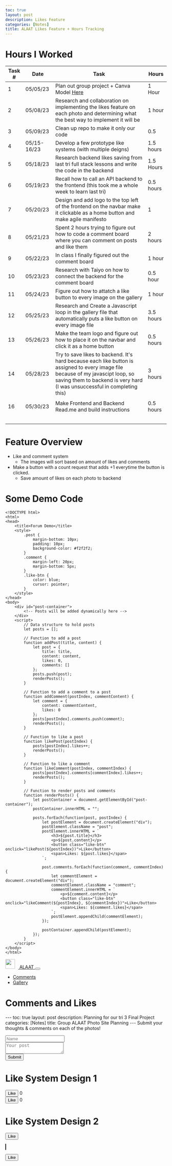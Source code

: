 ```yaml
---
toc: true
layout: post
description: Likes Feature 
categories: [Notes]
title: ALAAT Likes Feature + Hours Tracking
---
```


# Hours I Worked

|Task #|Date|Task|Hours|
|-|-|-|-|
|1|05/05/23|Plan out group project + Canva Model [Here](https://liavb2.github.io/ominicient-lavebear/notes/2023/05/12/ALAAT-Planning.html)|1 Hour|
|2|05/08/23|Research and collaboration on implementing the likes feature on each photo and determining what the best way to implement it will be|1 hour|
|3|05/09/23|Clean up repo to make it only our code|0.5|
|4|05/15-16/23|Develop a few prototype like systems (with multiple deigns)|1.5 hours|
|5|05/18/23|Research backend likes saving from last tri full stack lessons and write the code in the backend|1.5 Hours|
|6|05/19/23|Recall how to call an API backend to the frontend (this took me a whole week to learn last tri)|0.5 hours|
|7|05/20/23|Design and add logo to the top left of the frontend on the navbar make it clickable as a home button and make agile manifesto|1|
|8|05/21/23|Spent 2 hours trying to figure out how to code a comment board where you can comment on posts and like them|2 hours|
|9|05/22/23|In class I finally figured out the comment board|1 hour|
|10|05/23/23|Research with Taiyo on how to connect the backend for the comment board|0.5 hour|
|11|05/24/23|Figure out how to attatch a like button to every image on the gallery|1 hour|
|12|05/25/23|Research and Create a Javascript loop in the gallery file that automatically puts a like button on every image file|3.5 hours|
|13|05/26/23|Make the team logo and figure out how to place it on the navbar and click it as a home button|0.5 hours|
|14|05/28/23|Try to save likes to backend. It's hard because each like button is assigned to every image file because of my javascipt loop, so saving them to backend is very hard (I was unsuccessful in completing this)|3 hours|
|||||
|16|05/30/23|Make Frontend and Backend Read.me and build instructions|0.5 hours|
|||||
|||||
|||||
|||||
|||||

# Feature Overview
- Like and comment system
    - The images will sort based on amount of likes and comments
- Make a button with a count request that adds +1 everytime the button is clicked.
    - Save amount of likes on each photo to backend 



# Some Demo Code

``` 
<!DOCTYPE html>
<html>
<head>
    <title>Forum Demo</title>
    <style>
        .post {
            margin-bottom: 10px;
            padding: 10px;
            background-color: #f2f2f2;
        }
        .comment {
            margin-left: 20px;
            margin-bottom: 5px;
        }
        .like-btn {
            color: blue;
            cursor: pointer;
        }
    </style>
</head>
<body>
    <div id="post-container">
        <!-- Posts will be added dynamically here -->
    </div>
    <script>
        // Data structure to hold posts
        let posts = [];

        // Function to add a post
        function addPost(title, content) {
            let post = {
                title: title,
                content: content,
                likes: 0,
                comments: []
            };
            posts.push(post);
            renderPosts();
        }

        // Function to add a comment to a post
        function addComment(postIndex, commentContent) {
            let comment = {
                content: commentContent,
                likes: 0
            };
            posts[postIndex].comments.push(comment);
            renderPosts();
        }

        // Function to like a post
        function likePost(postIndex) {
            posts[postIndex].likes++;
            renderPosts();
        }

        // Function to like a comment
        function likeComment(postIndex, commentIndex) {
            posts[postIndex].comments[commentIndex].likes++;
            renderPosts();
        }

        // Function to render posts and comments
        function renderPosts() {
            let postContainer = document.getElementById("post-container");
            postContainer.innerHTML = "";

            posts.forEach(function(post, postIndex) {
                let postElement = document.createElement("div");
                postElement.className = "post";
                postElement.innerHTML = `
                    <h3>${post.title}</h3>
                    <p>${post.content}</p>
                    <button class="like-btn" onclick="likePost(${postIndex})">Like</button>
                    <span>Likes: ${post.likes}</span>
                `;

                post.comments.forEach(function(comment, commentIndex) {
                    let commentElement = document.createElement("div");
                    commentElement.className = "comment";
                    commentElement.innerHTML = `
                        <p>${comment.content}</p>
                        <button class="like-btn" onclick="likeComment(${postIndex}, ${commentIndex})">Like</button>
                        <span>Likes: ${comment.likes}</span>
                    `;
                    postElement.appendChild(commentElement);
                });

                postContainer.appendChild(postElement);
            });
        }
    </script>
</body>
</html>
```

<!DOCTYPE html>
<html lang="en">
    <head>
        <!-- imports bootstrap styling library -->
        <meta charset="UTF-8" />
        <meta http-equiv="X-UA-Compatible" content="IE=edge" />
        <meta name="viewport" content="width=device-width, initial-scale=1.0" />
        <title>Alaat Gallery Talk</title>
         <!-- CSS only -->
        <link
            href="https://cdn.jsdelivr.net/npm/bootstrap@5.2.2/dist/css/bootstrap.min.css"
            rel="stylesheet"
            integrity="sha384-Zenh87qX5JnK2Jl0vWa8Ck2rdkQ2Bzep5IDxbcnCeuOxjzrPF/et3URy9Bv1WTRi"
            crossorigin="anonymous"
        />
        <link
            rel="stylesheet"
            href="https://cdn.jsdelivr.net/npm/bootstrap-icons@1.9.1/font/bootstrap-icons.css"
        />
    </head>
    <body>
        <nav class="navbar navbar-expand-lg navbar-light bg-light">
            <div class="container">
                <a class="navbar-brand" href="/striver-frontend/index.html">
                    <img
                        src="/striver-frontend/assets/icon.png"
                        width="30"
                        height="30"
                        class="d-inline-block align-top rounded"
                        style="margin-right: 10px"
                        alt=""
                    />
                    ALAAT
                </a>
                <button
                    class="navbar-toggler"
                    type="button"
                    data-toggle="collapse"
                    data-target="#navbarSupportedContent"
                    aria-controls="navbarSupportedContent"
                    aria-expanded="false"
                    aria-label="Toggle navigation"
                >
                    <span class="navbar-toggler-icon"></span>
                </button>
                <div
                    class="collapse navbar-collapse"
                    id="navbarSupportedContent"
                >
                    <ul class="navbar-nav mr-auto">
                        <li class="nav-item active">
                            <a
                                class="nav-link"
                                href="/striver-frontend/index.html"
                            >
                                Comments
                            </a>
                        </li>
                        <li class="nav-item">
                            <a class="nav-link" href="#"> Gallery </a>
                        </li>
                    </ul>
                </div>
            </div>
        </nav>
        <div class="container mt-3">
            <h1>Comments and Likes</h1>
            <p class="text-muted">---
toc: true
layout: post
description: Planning for our tri 3 Final Project
categories: [Notes]
title: Group ALAAT Photo Site Planning
---
                Submit your thoughts & comments on each of the photos!
            </p>
            <div class="mb-3">
                <!-- name input -->
                <input
                    type="text"
                    id="commentName"
                    placeholder="Name"
                    class="form-control"
                />
            </div>
            <div class="mb-3">
                <!-- comment textarea (large text box) -->
                <textarea
                    class="form-control"
                    placeholder="Your post"
                    id="commentText"
                ></textarea>
            </div>
            <div class="mb-3">
                <!-- submit button runs submit comment function -->
                <button onclick="submitPost()" class="btn btn-primary">
                    Submit
                </button>
            </div>
            <div id="postList"></div>
        </div>
        <script src="/striver-frontend/scripts/forum.js"></script>
    </body>
</html>


<html>
<head>
  <title>Like System Design 1</title>
  <script src="https://ajax.googleapis.com/ajax/libs/jquery/3.6.0/jquery.min.js"></script>
</head>
<body>
  <h1>Like System Design 1</h1>

  <div>
    <button id="object1" class="like-button">Like</button>
    <span id="object1-count">0</span>
  </div>

  <div>
    <button id="object2" class="like-button">Like</button>
    <span id="object2-count">0</span>
  </div>

  <!-- Add more objects as needed -->

  <script>
    $(document).ready(function() {
      $('.like-button').click(function() {
        var objectId = $(this).attr('id');
        incrementLikeCount(objectId);
      });

      function incrementLikeCount(objectId) {
        var countElement = $('#' + objectId + '-count');
        var count = parseInt(countElement.text());
        count++;
        countElement.text(count);
        // Send an AJAX request to update the backend with the new like count
        $.ajax({
          url: 'backend.php',
          type: 'POST',
          data: { objectId: objectId, count: count },
          success: function(response) {
            console.log(response);
          },
          error: function(xhr, status, error) {
            console.error(error);
          }
        });
      }
    });
  </script>
</body>
</html>

<html>
<head>
  <title>Like System Design 2</title>
</head>

<body>
  <h1>Like System Design 2</h1>

  <button id="likeButton" onclick="incrementLikeCount()">Like</button>

  <script>
    var likeCount = 0;

    function incrementLikeCount() {
      likeCount++;
      document.getElementById('likeButton').innerHTML = 'Like (' + likeCount + ')';
    }
  </script>
</body>
</html>

<html>
  <head>
    <title>Sprite Animation</title>
    <style>
      canvas {
        border: 1px solid black;
      }
    </style>
  </head>
  <body>
    <canvas id="canvas" width="800" height="600"></canvas>
    <script>
      // Get the canvas element
      const canvas = document.getElementById("canvas");
      const context = canvas.getContext("2d");
      // Load the sprite image
      const spriteImage = new Image();
      spriteImage.src = "sprite.png";
      // Set the initial position and speed of the sprite
      let spriteX = 100;
      let spriteY = 100;
      const spriteSpeed = 5;
      // Set the animation frames
      const frames = [];
      const frameWidth = 64;
      const frameHeight = 64;
      for (let i = 0; i < 6; i++) {
        const frame = {
          image: spriteImage,
          sx: i * frameWidth,
          sy: 0,
          sw: frameWidth,
          sh: frameHeight,
        };
        frames.push(frame);
      }
      // Set the initial frame index and animation delay
      let currentFrame = 0;
      const animationDelay = 10; // Lower value means faster animation
      // Function to update the animation frame
      function updateFrame() {
        currentFrame = (currentFrame + 1) % frames.length;
      }
      // Function to draw the sprite
      function drawSprite() {
        const frame = frames[currentFrame];
        context.drawImage(
          frame.image,
          frame.sx,
          frame.sy,
          frame.sw,
          frame.sh,
          spriteX,
          spriteY,
          frame.sw,
          frame.sh
        );
      }
      // Function to handle keyboard input
      function handleInput() {
        window.addEventListener("keydown", (event) => {
          switch (event.key) {
            case "ArrowLeft":
              spriteX -= spriteSpeed;
              break;
            case "ArrowRight":
              spriteX += spriteSpeed;
              break;
            case "ArrowUp":
              spriteY -= spriteSpeed;
              break;
            case "ArrowDown":
              spriteY += spriteSpeed;
              break;
          }
        });
      }
      // Game loop
      function gameLoop() {
        // Clear the canvas
        context.clearRect(0, 0, canvas.width, canvas.height);
        // Update the animation frame
        if (Date.now() % animationDelay === 0) {
          updateFrame();
        }
        // Draw the sprite
        drawSprite();
        // Request the next frame
        requestAnimationFrame(gameLoop);
      }
      // Start the game loop
      handleInput();
      gameLoop();
    </script>
  </body>
</html>

<!-- HTML button element -->
<button id="likeButton">Like</button>

<script>
  // JavaScript code
  const likeButton = document.getElementById('likeButton');

  likeButton.addEventListener('click', async () => {
    try {
      // Send an HTTP PATCH request to update the likes count
      const response = await fetch('http://127.0.0.1:8086/api/images/', {
        method: 'PATCH',
        headers: {
          'Content-Type': 'application/json',
        },
        body: JSON.stringify({ increment: 1 }), // Increment likes by 1
      });

      if (response.ok) {
        // Success
        const updatedData = await response.json();
        console.log('Likes count updated:', updatedData.likes);
      } else {
        // Error
        console.error('Failed to update likes count:', response.status);
      }
    } catch (error) {
      console.error('An error occurred:', error);
    }
  });
</script>


